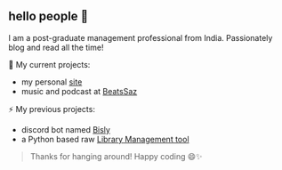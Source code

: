 ## hello people 👋

<!--
**spacesanjeet/spacesanjeet** is a ✨ _special_ ✨ repository because its `README.md` (this file) appears on your GitHub profile.

Here are some ideas to get you started:

- 🔭 I’m currently working on ...
- 🌱 I’m currently learning ...
- 👯 I’m looking to collaborate on ...
- 🤔 I’m looking for help with ...
- 💬 Ask me about ...
- 📫 How to reach me: ...
- 😄 Pronouns: ...
- ⚡ Fun fact: ...
-->

I am a post-graduate management professional from India. Passionately blog and read all the time!

🔭 My current projects:

+ my personal [site](https://spacesanjeet.me/)
+ music and podcast at [BeatsSaz](https://www.youtube.com/@beatssaz)

⚡ My previous projects:

+ discord bot named [Bisly](https://github.com/spacesanjeet/Bisly)
+ a Python based raw [Library Management tool](https://github.com/spacesanjeet/Library-Management)

> Thanks for hanging around! Happy coding 😄✨